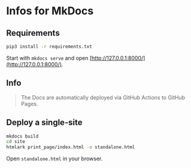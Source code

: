 # Infos for MkDocs

## Requirements

```bash
pip3 install -r requirements.txt
```

Start with `mkdocs serve` and open [http://127.0.0.1:8000/](http://127.0.0.1:8000/).

## Info

> The Docs are automatically deployed via GitHub Actions to GitHub Pages.

## Deploy a single-site

```bash
mkdocs build
cd site
htmlark print_page/index.html -o standalone.html
```

Open `standalone.html` in your browser.
